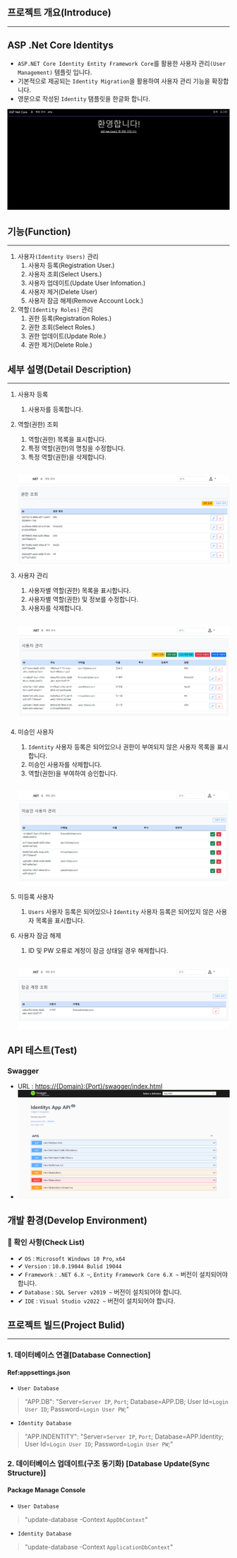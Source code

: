 
## 프로젝트 개요(Introduce)

<hr>

## ASP .Net Core Identitys
  * `ASP.NET Core Identity Entity Framework Core`를 활용한 사용자 관리`(User Management)` 템플릿 입니다.
  * 기본적으로 제공되는 `Identity Migration`을 활용하여 사용자 관리 기능을 확장합니다.
  * 영문으로 작성된 `Identity` 탬플릿을 한글화 합니다.

![홈](.\Snapshot\Home.PNG)

## 기능(Function)

<hr>

1. 사용자`(Identity Users)` 관리
   1. 사용자 등록(Registration User.)
   2. 사용자 조회(Select Users.)  
   3. 사용자 업데이트(Update User Infomation.)
   4. 사용자 제거(Delete User)
   5. 사용자 잠금 해제(Remove Account Lock.)
2. 역할`(Identity Roles)` 관리
   1. 권한 등록(Registration Roles.)
   2. 권한 조회(Select Roles.)  
   3. 권한 업데이트(Update Role.)
   4. 권한 제거(Delete Role.)

## 세부 설명(Detail Description)

<hr>

1. 사용자 등록
   1. 사용자를 등록합니다.
2. 역할(권한) 조회
   1. 역할(권한) 목록을 표시합니다.
   2. 특정 역할(권한)의 명칭을 수정합니다.
   3. 특정 역할(권한)을 삭제합니다.

   <br>
   
   ![역할(권한) 조회](./Snapshot/Roles.PNG)
3. 사용자 관리
   1. 사용자별 역할(권한) 목록을 표시합니다.
   2. 사용자별 역할(권한) 및 정보를 수정합니다.
   3. 사용자를 삭제합니다.

   <br>
   
   ![사용자 관리](./Snapshot/Users.PNG)
4. 미승인 사용자
   1. `Identity` 사용자 등록은 되어있으나 권한이 부여되지 않은 사용자 목록을 표시합니다.
   2. 미승인 사용자를 삭제합니다.
   3. 역할(권한)을 부여하여 승인합니다.

   <br>
   
   ![미승인 사용자](./Snapshot/Authorization.PNG)
5. 미등록 사용자
   1. `Users` 사용자 등록은 되어있으나 `Identity` 사용자 등록은 되어있지 않은 사용자 목록을 표시합니다.
6. 사용자 잠금 해제
   1. ID 및 PW 오류로 계정이 잠금 상태일 경우 해제합니다.

   <br>

   ![사용자 잠금 해제](./Snapshot/AccountLock.PNG)


## API 테스트(Test)
### Swagger
* URL : <https://{Domain}:{Port}/swagger/index.html>
* ![SwaggerAPIs](./Snapshot/SwaggerAPIs.PNG)


## 개발 환경(Develop Environment)

### 💌 확인 사항(Check List)

* ✔ `OS` : `Microsoft Windows 10 Pro`, `x64`
* ✔ `Version` : `10.0.19044 Bulid 19044`
* ✔ `Framework` : `.NET 6.X ~`, `Entity Framework Core 6.X ~` 버전이 설치되어야 합니다.
* ✔ `Database` : `SQL Server v2019 ~` 버전이 설치되어야 합니다.
* ✔ `IDE` : `Visual Studio v2022 ~` 버전이 설치되어야 합니다.

## 프로젝트 빌드(Project Bulid)

<hr>

### 1. 데이터베이스 연결[Database Connection]

#### Ref:appsettings.json

* `User Database`
> "APP.DB": "Server=`Server IP`, `Port`; Database=APP.DB; User Id=`Login User ID`; Password=`Login User PW`;"
* `Identity Database`
> "APP.INDENTITY": "Server=`Server IP`, `Port`; Database=APP.Identity; User Id=`Login User ID`; Password=`Login User PW`;"

### 2. 데이터베이스 업데이트(구조 동기화) [Database Update(Sync Structure)]

#### Package Manage Console
* `User Database`
> "update-database -Context `AppDbContext`"
* `Identity Database`
> "update-database -Context `ApplicationDbContext`"
